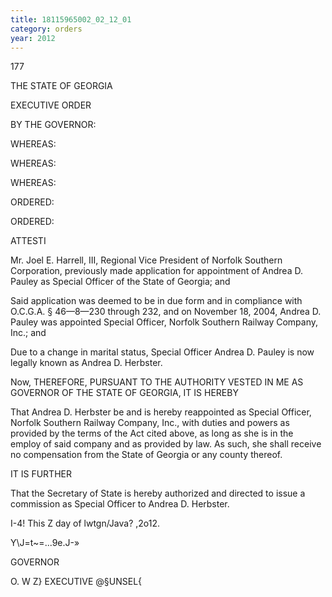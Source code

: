 ```yaml
---
title: 18115965002_02_12_01
category: orders
year: 2012
---
```

  

177

THE STATE OF GEORGIA

EXECUTIVE ORDER

BY THE GOVERNOR:

WHEREAS:

WHEREAS:

WHEREAS:

ORDERED:

ORDERED:

ATTESTI

Mr. Joel E. Harrell, III, Regional Vice President of Norfolk Southern
Corporation, previously made application for appointment of Andrea D.
Pauley as Special Officer of the State of Georgia; and

Said application was deemed to be in due form and in compliance with
O.C.G.A. § 46—8—230 through 232, and on November 18, 2004, Andrea D.
Pauley was appointed Special Officer, Norfolk Southern Railway Company,
Inc.; and

Due to a change in marital status, Special Officer Andrea D. Pauley is now
legally known as Andrea D. Herbster.

Now, THEREFORE, PURSUANT TO THE AUTHORITY VESTED IN ME AS
GOVERNOR OF THE STATE OF GEORGIA, IT IS HEREBY

That Andrea D. Herbster be and is hereby reappointed as Special Officer,
Norfolk Southern Railway Company, Inc., with duties and powers as
provided by the terms of the Act cited above, as long as she is in the
employ of said company and as provided by law. As such, she shall receive
no compensation from the State of Georgia or any county thereof.

IT IS FURTHER

That the Secretary of State is hereby authorized and directed to issue a
commission as Special Officer to Andrea D. Herbster.

I-4!
This Z day of lwtgn/Java? ,2o12.

Y\J=t~=...9e.J-»

GOVERNOR

O. W Z}
EXECUTIVE @§UNSEL{

